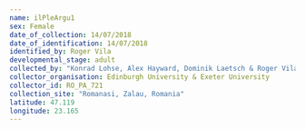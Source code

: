 ```yaml
---
name: ilPleArgu1
sex: Female
date_of_collection: 14/07/2018
date_of_identification: 14/07/2018
identified_by: Roger Vila
developmental_stage: adult
collected_by: "Konrad Lohse, Alex Hayward, Dominik Laetsch & Roger Vila"
collector_organisation: Edinburgh University & Exeter University
collector_id: RO_PA_721
collection_site: "Romanasi, Zalau, Romania"
latitude: 47.119
longitude: 23.165
---
```

